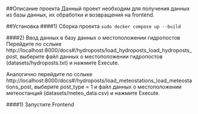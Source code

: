 
##Описание проекта
Данный проект необходим для получения данных из базы данных, их обработки и возвращения на frontend.

##Установка
####1) Сборка проекта
`sudo docker compose up --build`

####2) Ввод данных в базу данных о местоположении гидропостов
Перейдите по сслыке http://localhost:8000/docs#/hydroposts/load_hydroposts_load_hydroposts_post, выберите файл данных о местоположении гидропостов (datasets/hydroposts.txt) и нажмите Execute.

Аналогично перейдите по сслыке http://localhost:8000/docs#/hydroposts/load_meteostations_load_meteostations_post, выберите post_type = 1 и файл данных о местоположении метеостанций (datasets/meteo_data.csv) и нажмите Execute.

####1) Запустите Frontend